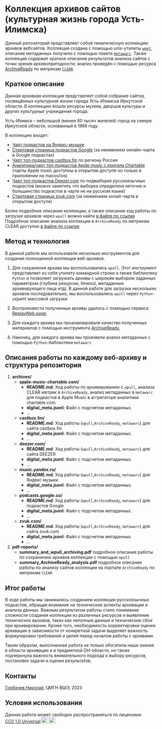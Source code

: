# Коллекция архивов сайтов (культурная жизнь города Усть-Илимска)

Данный репозиторий представляет собой тематическую коллекцию архивов вебсайтов. Коллекция создана с помощью unix-утилиты [`wget`](https://ru.wikipedia.org/wiki/Wget), описание метаданных получено с помощью пакета [`metawarc`](https://github.com/datacoon/metawarc). Также коллекция содержит краткое описание результатов анализа сайтов с точки зрения архивопригодности; анализ проведён с помощью ресурса [ArchiveReady](https://archiveready.com/) по метрикам [`CLEAR`](http://purl.pt/24107/1/iPres2013_PDF/CLEAR%20a%20credible%20method%20to%20evaluate%20website%20archivability.pdf).


## Краткое описание

Данная архивная коллекция представляет собой собрание сайтов, посвящённых культурной жизни города Усть-Илимска Иркутской области. В коллекцию вошли ресурсы музеев, дворцов культуры и других культурных учреждений города.

Усть-Илимск – небольшой (менее 80 тысяч жителей) город на севере Иркутской области, основанный в 1966 году. 



В коллекцию входят:
- [Чарт подкастов на Яндекс-музыке](https://music.yandex.ru/chart/podcasts)
- [Стартовая страница подкастов Google](https://podcasts.google.com/) (за неимением онлайн-чарта в Google подкастах)
- [Чарт топ-подкастов castbox.fm](https://castbox.fm/categories/0?country=ru) по региону Россия
- [Аналитика/чарт топ-подкастов Apple music с портала Chartable](https://chartable.com/charts/itunes/ru-all-podcasts-podcasts) (чарты Apple music доступны в открытом доступе но только в приложении на macos/ios)
- [Чарт топ-подкастов Deezer.com](https://www.deezer.com/en/channels/russian-speaking) по подвыборке русскоязычных подкастов (можно заметить что выборка определена неточно и большинство подкастов в чарте не на русском языке)
- [Стартовая страница zvuk.com](https://zvuk.com/podcasts) (за неимением онлай-чарта в открытом доступе)

Более подробное описание коллекции, а также описание ход работы по загрузке архивов через `wpull` можно найти [в файле по ссылке](./pdf-reports/summary_and_wpull_archiving.pdf) 
Подробное описание анализа коллекции в `ArchiveReady` по метрикам CLEAR доступно [в файле по ссылке](./pdf-reports/summary_ArchiveReady_analysis.pdf) 

## Метод и технология

В данной работе мы использовали несколько инструментов для создания полноценной коллекции веб-архивов.

1. Для сохранения архива мы воспользовались `wpull`. Этот инструмент представляет из себя утилиту командной строки а также библиотеку `Python` и позволяет загружать архивы с широким выбором заданных параметром (глубина рекурсии, timeout, метаданные архивирующего лица итд). В данной работе для загрузки нескольких архивов последовательно, мы воспользовались `wpull` через `Python`-скрипт массовой загрузки

2. Воспроизвести полученные архивы удалось с помощью сервиса [ReplayWeb.page](https://replayweb.page/),

3. Для каждого архива мы проанаизировали качество полученных материалов с помощью инструмента [ArchiveReady](https://archiveready.com/),

4. Наконец, для каждого архива мы произвели анализ метаданных с помощью `Python`-библиотеки `metawarc`


## Описания работы по каждому веб-архиву и структура репозитория
1. **archives/**
   - **apple-music-chartable.com/**
     - **README.md**: Ход работы по архивированию с `wpull`, анализа CLEAR метрик в `ArchiveReady`, анализ метаданных в `metawarc` для подкастов в Apple Music в аггрегаторе аналитики chartable.com.
     - **digital_meta.jsonl**: Файл с подсчетом метаданных.
     - ...
   - **castbox.fm/**
     - **README.md**: Ход работы (`wpull`,`ArchiveReady`, `metawarc`) для сайта castbox.fm
     - **digital_meta.jsonl**: Файл с подсчетом метаданных.
     - ...
   - **deezer.com/**
     - **README.md**: Ход работы (`wpull`,`ArchiveReady`, `metawarc`) для сайта DEEZER
     - **digital_meta.jsonl**: Файл с подсчетом метаданных.
     - ...
   - **music.yandex.ru/**
     - **README.md**: Ход работы (`wpull`,`ArchiveReady`, `metawarc`) для Яндекс музыки
     - **digital_meta.jsonl**: Файл с подсчетом метаданных.
     - ...
   - **podcasts.google.co/**
     - **README.md**: Ход работы (`wpull`,`ArchiveReady`, `metawarc`) для подкастов Google
     - **digital_meta.jsonl**: Файл с подсчетом метаданных.
     - ...
   - **zvuk.com/**
     - **README.md**: Ход работы (`wpull`,`ArchiveReady`, `metawarc`) для сайта zvuk.com
     - **digital_meta.jsonl**: Файл с подсчетом метаданных.
     - ...
2. **pdf-reports/**
   - **summary_and_wpull_archiving.pdf** подробное описание работы по сохранению архивов коллекции с помощью `wpull`
   - **summary_ArchiveReady_analysis.pdf** подробное описание работы по анализу сайтов коллекции на портале `ArchiveReady` по метрикам `CLEAR` 

## Итог работы
В ходе работы мы занимались созданием коллекции русскоязычных подкастов, обращая внимание на технические аспекты архивации и анализа данных. Важным результатом работы стало понимание сложности создания коллекции из различных ресурсов и выявление технических вызовов, таких как неполные данные и технические сбои при архивировании. Кроме того, необходимость корректировки оценки архивации в зависимости от конкретной задачи выделяет важность формулировки требований и целей перед началом работы с архивами.

Таким образом, выполненная работа не только обогатила наши знания в области архивации и в предметной DH-области, но также подчеркнула важность внимательного подхода к выбору ресурсов, постановке задачи и оценке результатов.

## Контакты
[Горбачев Николай](https://github.com/n1kg0r), 
ЦМГН ВШЭ,
2023

## Условия использования 
<p xmlns:cc="http://creativecommons.org/ns#" >Данная работа может свободно распространяться по лицензиии <a href="http://creativecommons.org/publicdomain/zero/1.0?ref=chooser-v1" target="_blank" rel="license noopener noreferrer" style="display:inline-block;">CC0 1.0 Universal<img style="height:22px!important;margin-left:3px;vertical-align:text-bottom;" src="https://mirrors.creativecommons.org/presskit/icons/cc.svg?ref=chooser-v1"><img style="height:22px!important;margin-left:3px;vertical-align:text-bottom;" src="https://mirrors.creativecommons.org/presskit/icons/zero.svg?ref=chooser-v1"></a></p>
